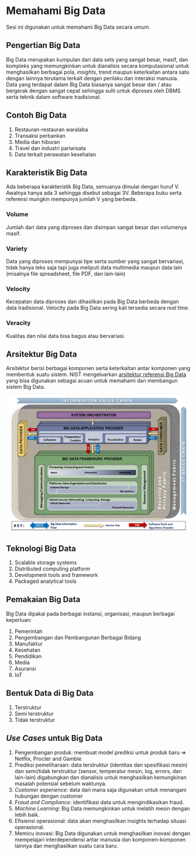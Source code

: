 # Memahami Big Data

Sesi ini digunakan untuk memahami Big Data secara umum. 

## Pengertian Big Data

Big Data merupakan kumpulan dari data sets yang sangat besar, masif, dan kompleks yang memungkinkan untuk dianalisis secara komputasional untuk menghasilkan berbagai pola, *insights*, trend maupun keterkaitan antara satu dengan lainnya terutama terkait dengan perilaku dan interaksi manusia. Data yang terdapat dalam Big Data biasanya sangat besar dan / atau bergerak dengan sangat cepat sehingga sulit untuk diproses oleh DBMS serta teknik dalam software tradisional.

## Contoh Big Data

1.  Restauran-restauran waralaba
2.  Transaksi perbankan
3.  Media dan hiburan
4.  Travel dan industri pariwisata
5.  Data terkait perawatan kesehatan

## Karakteristik Big Data

Ada beberapa karakteristik Big Data, semuanya dimulai dengan huruf V. Awalnya hanya ada 3 sehingga
disebut sebagai 3V. Beberapa buku serta referensi mungkin mempunya jumlah V yang berbeda.

### Volume

Jumlah dari data yang diproses dan disimpan sangat besar dan volumenya masif.

### Variety

Data yang diproses mempunyai tipe serta sumber yang sangat bervariasi, tidak hanya teks saja tapi
juga meliputi data multimedia maupun data lain (misalnya file spreadsheet, file PDF, dan lain-lain)

### Velocity

Kecepatan data diproses dan dihasilkan pada Big Data berbeda dengan data tradisional. Velocity pada
Big Data sering kali tersedia secara *real time*.

### Veracity

Kualitas dan nilai data bisa bagus atau bervariasi.

## Arsitektur Big Data

Arsitektur berisi berbagai komponen serta keterkaitan antar komponen yang membentuk suatu sistem. NIST mengeluarkan [arsitektur referensi Big Data](https://nvlpubs.nist.gov/nistpubs/SpecialPublications/NIST.SP.1500-6r2.pdf) yang bisa digunakan sebagai acuan untuk memahami dan membangun sistem Big Data. 

![Arsitektur referensi Big Data dari NIST](images/big-data-ref-arch.png)

## Teknologi Big Data

1.  Scalable storage systems
2.  Distributed computing platform
3.  Development tools and framework
4.  Packaged analytical tools

## Pemakaian Big Data

Big Data dipakai pada berbagai instansi, organisasi, maupun berbagai keperluan:

1.  Pemerintah
2.  Pengembangan dan Pembangunan Berbagai Bidang
3.  Manufaktur
4.  Kesehatan
5.  Pendidikan
6.  Media
7.  Asuransi
8.  IoT

## Bentuk Data di Big Data

1.  Terstruktur
2.  Semi terstruktur
3.  Tidak terstruktur

## *Use Cases* untuk Big Data

1.  Pengembangan produk: membuat model prediksi untuk produk baru => Netflix, Procter and Gamble
2.  Prediksi pemeliharaan: data terstruktur (identitas dan spesifikasi mesin) dan semi/tidak terstruktur (sensor, temperatur mesin, log, errors, dan lain-lain) digabungkan dan dianalisis untuk menghasilkan kemungkinan masalah potensial sebelum waktunya.
3.  *Customer experience*: data dari mana saja digunakan untuk menangani hubungan dengan customer
4.  *Fraud and Compliance*: identifikasi data untuk mengindikasikan fraud.
5.  *Machine Learning*: Big Data memungkinkan untuk melatih mesin dengan lebih baik.
6.  Efisiensi operasional: data akan menghasilkan insights terhadap situasi operasional.
7.  Memicu inovasi: Big Data digunakan untuk menghasilkan inovasi dengan mempelajari interdependensi antar manusia dan komponen-komponen lainnya dan menghasilkan suatu cara baru.

